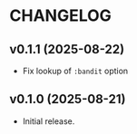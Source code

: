 # CHANGELOG

## v0.1.1 (2025-08-22)

  * Fix lookup of `:bandit` option

## v0.1.0 (2025-08-21)

  * Initial release.
